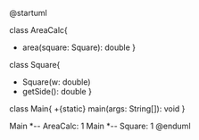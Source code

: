 @startuml

class AreaCalc{
+ area(square: Square): double
}



class Square{

+ Square(w: double)
+ getSide(): double
}

class Main{
+{static} main(args: String[]): void
}


Main *-- AreaCalc: 1
Main *-- Square: 1
@enduml